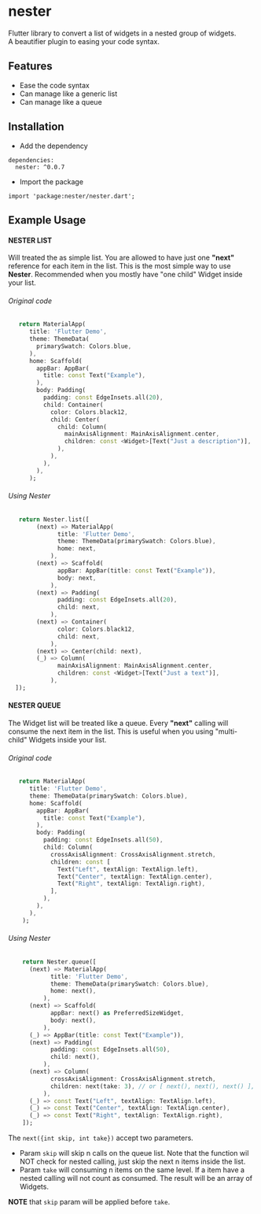 # nester

Flutter library to convert a list of widgets in a nested group of widgets.  
A beautifier plugin to easing your code syntax.

## Features

- Ease the code syntax
- Can manage like a generic list
- Can manage like a queue

## Installation

- Add the dependency

```
dependencies:
  nester: ^0.0.7
```

- Import the package

```
import 'package:nester/nester.dart';
```

## Example Usage

#### NESTER LIST
Will treated the as simple list. You are allowed to have just one **"next"**
reference for each item in the list.
This is the most simple way to use **Nester**.
Recommended when you mostly have "one child" Widget inside your list.


###### Original code
```dart
   return MaterialApp(
      title: 'Flutter Demo',
      theme: ThemeData(
        primarySwatch: Colors.blue,
      ),
      home: Scaffold(
        appBar: AppBar(
          title: const Text("Example"),
        ),
        body: Padding(
          padding: const EdgeInsets.all(20),
          child: Container(
            color: Colors.black12,
            child: Center(
              child: Column(
                mainAxisAlignment: MainAxisAlignment.center,
                children: const <Widget>[Text("Just a description")],
              ),
            ),
          ),
        ),
      );
```

###### Using Nester
```dart
   return Nester.list([
        (next) => MaterialApp(
              title: 'Flutter Demo',
              theme: ThemeData(primarySwatch: Colors.blue),
              home: next,
            ),
        (next) => Scaffold(
              appBar: AppBar(title: const Text("Example")),
              body: next,
            ),
        (next) => Padding(
              padding: const EdgeInsets.all(20),
              child: next,
            ),
        (next) => Container(
              color: Colors.black12,
              child: next,
            ),
        (next) => Center(child: next),
        (_) => Column(
              mainAxisAlignment: MainAxisAlignment.center,
              children: const <Widget>[Text("Just a text")],
            ),
  ]);
```

#### NESTER QUEUE
The Widget list will be treated like a queue.
Every **"next"** calling will consume the next item in the list.
This is useful when you using "multi-child" Widgets inside your list.

###### Original code
```dart
   return MaterialApp(
      title: 'Flutter Demo',
      theme: ThemeData(primarySwatch: Colors.blue),
      home: Scaffold(
        appBar: AppBar(
          title: const Text("Example"),
        ),
        body: Padding(
          padding: const EdgeInsets.all(50),
          child: Column(
            crossAxisAlignment: CrossAxisAlignment.stretch,
            children: const [
              Text("Left", textAlign: TextAlign.left),
              Text("Center", textAlign: TextAlign.center),
              Text("Right", textAlign: TextAlign.right),
            ],
          ),
        ),
      ),
    );
```

###### Using Nester
```dart
    return Nester.queue([
      (next) => MaterialApp(
            title: 'Flutter Demo',
            theme: ThemeData(primarySwatch: Colors.blue),
            home: next(),
          ),
      (next) => Scaffold(
            appBar: next() as PreferredSizeWidget,
            body: next(),
          ),
      (_) => AppBar(title: const Text("Example")),
      (next) => Padding(
            padding: const EdgeInsets.all(50),
            child: next(),
          ),
      (next) => Column(
            crossAxisAlignment: CrossAxisAlignment.stretch,
            children: next(take: 3), // or [ next(), next(), next() ],
          ),
      (_) => const Text("Left", textAlign: TextAlign.left),
      (_) => const Text("Center", textAlign: TextAlign.center),
      (_) => const Text("Right", textAlign: TextAlign.right),
    ]);
```

The `next({int skip, int take})` accept two parameters.
* Param `skip` will skip n calls on the queue list. Note that the
function wil NOT check for nested calling, just skip the next n items
inside the list.
* Param `take` will consuming n items on the same level. If a item have a
nested calling will not count as consumed. The result will be an array of
Widgets.

**NOTE** that `skip` param will be applied before `take`.
